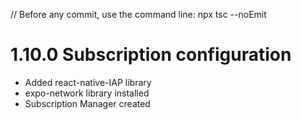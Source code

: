 // Before any commit, use the command line: npx tsc --noEmit

# 1.10.0 Subscription configuration

- Added react-native-IAP library
- expo-network library installed
- Subscription Manager created